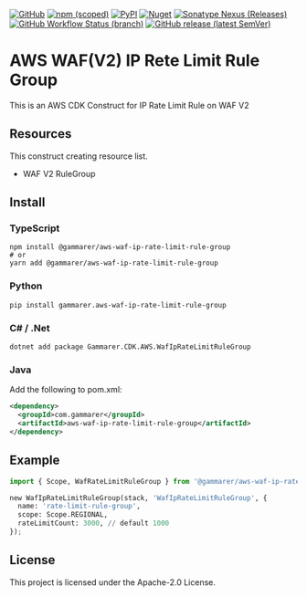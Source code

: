 [![GitHub](https://img.shields.io/github/license/gammarer/aws-waf-ip-rate-limit-rule-group?style=flat-square)](https://github.com/gammarer/aws-waf-ip-rate-limit-rule-group/blob/main/LICENSE)
[![npm (scoped)](https://img.shields.io/npm/v/@gammarer/aws-waf-ip-rate-limit-rule-group?style=flat-square)](https://www.npmjs.com/package/@gammarer/aws-waf-ip-rate-limit-rule-group)
[![PyPI](https://img.shields.io/pypi/v/gammarer.aws-waf-ip-rate-limit-rule-group?style=flat-square)](https://pypi.org/project/gammarer.aws-waf-ip-rate-limit-rule-group/)
[![Nuget](https://img.shields.io/nuget/v/Gammarer.CDK.AWS.WafIpRateLimitRuleGroup?style=flat-square)](https://www.nuget.org/packages/Gammarer.CDK.AWS.WafIpRateLimitRuleGroup/)
[![Sonatype Nexus (Releases)](https://img.shields.io/nexus/r/com.gammarer/aws-waf-ip-rate-limit-rule-group?server=https%3A%2F%2Fs01.oss.sonatype.org%2F&style=flat-square)](https://s01.oss.sonatype.org/content/repositories/releases/com/gammarer/aws-waf-ip-rate-limit-rule-group/)
[![GitHub Workflow Status (branch)](https://img.shields.io/github/actions/workflow/status/gammarer/aws-waf-ip-rate-limit-rule-group/release.yml?branch=main&label=release&style=flat-square)](https://github.com/gammarer/aws-waf-ip-rate-limit-rule-group/actions/workflows/release.yml)
[![GitHub release (latest SemVer)](https://img.shields.io/github/v/release/gammarer/aws-waf-ip-rate-limit-rule-group?sort=semver&style=flat-square)](https://github.com/gammarer/aws-waf-ip-rate-limit-rule-group/releases)

# AWS WAF(V2) IP Rete Limit Rule Group

This is an AWS CDK Construct for IP Rate Limit Rule on WAF V2

## Resources

This construct creating resource list.

* WAF V2 RuleGroup

## Install

### TypeScript

```shell
npm install @gammarer/aws-waf-ip-rate-limit-rule-group
# or
yarn add @gammarer/aws-waf-ip-rate-limit-rule-group
```

### Python

```shell
pip install gammarer.aws-waf-ip-rate-limit-rule-group
```

### C# / .Net

```shell
dotnet add package Gammarer.CDK.AWS.WafIpRateLimitRuleGroup
```

### Java

Add the following to pom.xml:

```xml
<dependency>
  <groupId>com.gammarer</groupId>
  <artifactId>aws-waf-ip-rate-limit-rule-group</artifactId>
</dependency>
```

## Example

```python
import { Scope, WafRateLimitRuleGroup } from '@gammarer/aws-waf-ip-rate-limit-rule-group';

new WafIpRateLimitRuleGroup(stack, 'WafIpRateLimitRuleGroup', {
  name: 'rate-limit-rule-group',
  scope: Scope.REGIONAL,
  rateLimitCount: 3000, // default 1000
});
```

## License

This project is licensed under the Apache-2.0 License.
